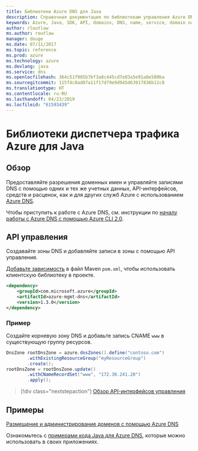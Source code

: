 ```yaml
---
title: Библиотеки Azure DNS для Java
description: Справочная документация по библиотекам управления Azure DNS для Java
keywords: Azure, Java, SDK, API, domains, DNS, name, service, domain name service
author: rloutlaw
ms.author: routlaw
manager: douge
ms.date: 07/11/2017
ms.topic: reference
ms.prod: azure
ms.technology: azure
ms.devlang: java
ms.service: dns
ms.openlocfilehash: 364c51f985b7bf3a8c445cd7e03a5e91a8e589ba
ms.sourcegitcommit: 115f4c8ad07a11f17d79e9d945d63917836b11c8
ms.translationtype: HT
ms.contentlocale: ru-RU
ms.lasthandoff: 04/23/2019
ms.locfileid: "61593439"
---
```

# <a name="azure-traffic-manager-libraries-for-java"></a>Библиотеки диспетчера трафика Azure для Java

## <a name="overview"></a>Обзор

Предоставляйте разрешения доменных имен и управляйте записями DNS с помощью одних и тех же учетных данных, API-интерфейсов, средств и расценок, как и для других служб Azure с использованием [Azure DNS](/azure/dns/dns-overview).

Чтобы приступить к работе с Azure DNS, см. инструкции по [началу работы с Azure DNS с помощью Azure CLI 2.0](/azure/dns/dns-getstarted-cli).

## <a name="management-api"></a>API управления

Создавайте зоны DNS и добавляйте записи в зоны с помощью API управления.

[Добавьте зависимость](https://maven.apache.org/guides/getting-started/index.html#How_do_I_use_external_dependencies) в файл Maven `pom.xml`, чтобы использовать клиентскую библиотеку в проекте.

```XML
<dependency>
    <groupId>com.microsoft.azure</groupId>
    <artifactId>azure-mgmt-dns</artifactId>
    <version>1.3.0</version>
</dependency>
```   

### <a name="example"></a>Пример

Создайте корневую зону DNS и добавьте запись CNAME `www` в существующую группу ресурсов.

```java
DnsZone rootDnsZone = azure.dnsZones().define("contoso.com")
        .withExistingResourceGroup("myResourceGroup")
        .create();
rootDnsZone = rootDnsZone.update()
        .withCNameRecordSet("www", "172.30.241.20")
        .apply();
```

> [!div class="nextstepaction"]
> [Обзор API-интерфейсов управления](/java/api/overview/azure/dns/management)

## <a name="samples"></a>Примеры

[Размещение и администрирование доменов с помощью Azure DNS](https://github.com/Azure-Samples/dns-java-host-and-manage-your-domains)

Ознакомьтесь с [примерами кода Java для Azure DNS](https://azure.microsoft.com/resources/samples/?platform=java&term=dns), которые можно использовать в своих приложениях.

<!---Loc Comment: Please, refer to conversation section to check the issue. Thanks.--->
